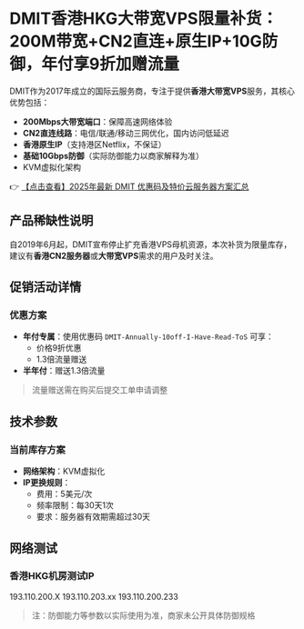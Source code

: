 # DMIT香港HKG大带宽VPS限量补货：200M带宽+CN2直连+原生IP+10G防御，年付享9折加赠流量

DMIT作为2017年成立的国际云服务商，专注于提供**香港大带宽VPS**服务，其核心优势包括：

- **200Mbps大带宽端口**：保障高速网络体验
- **CN2直连线路**：电信/联通/移动三网优化，国内访问低延迟
- **香港原生IP**（支持港区Netflix，不保证）
- **基础10Gbps防御**（实际防御能力以商家解释为准）
- KVM虚拟化架构

👉 [【点击查看】2025年最新 DMIT 优惠码及特价云服务器方案汇总](https://bit.ly/dmit_coupon)

## 产品稀缺性说明
自2019年6月起，DMIT宣布停止扩充香港VPS母机资源，本次补货为限量库存，建议有**香港CN2服务器**或**大带宽VPS**需求的用户及时关注。

## 促销活动详情
### 优惠方案
- **年付专属**：使用优惠码 `DMIT-Annually-10off-I-Have-Read-ToS` 可享：
  - 价格9折优惠
  - 1.3倍流量赠送
- **半年付**：赠送1.3倍流量

> 流量赠送需在购买后提交工单申请调整

## 技术参数
### 当前库存方案
- **网络架构**：KVM虚拟化
- **IP更换规则**：
  - 费用：5美元/次
  - 频率限制：每30天1次
  - 要求：服务器有效期需超过30天

## 网络测试
### 香港HKG机房测试IP

193.110.200.X
193.110.203.xx
193.110.200.233

> 注：防御能力等参数以实际使用为准，商家未公开具体防御规格